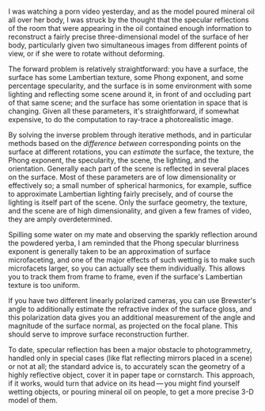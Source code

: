 I was watching a porn video yesterday, and as the model poured mineral
oil all over her body, I was struck by the thought that the specular
reflections of the room that were appearing in the oil contained
enough information to reconstruct a fairly precise three-dimensional
model of the surface of her body, particularly given two simultaneous
images from different points of view, or if she were to rotate without
deforming.

The forward problem is relatively straightforward: you have a surface,
the surface has some Lambertian texture, some Phong exponent, and some
percentage specularity, and the surface is in some environment with
some lighting and reflecting some scene around it, in front of and
occluding part of that same scene; and the surface has some
orientation in space that is changing.  Given all these parameters,
it's straightforward, if somewhat expensive, to do the computation to
ray-trace a photorealistic image.

By solving the inverse problem through iterative methods, and in
particular methods based on the *difference between* corresponding
points on the surface at different rotations, you can *estimate* the
surface, the texture, the Phong exponent, the specularity, the scene,
the lighting, and the orientation.  Generally each part of the scene
is reflected in several places on the surface.  Most of these
parameters are of low dimensionality or effectively so; a small number
of spherical harmonics, for example, suffice to approximate Lambertian
lighting fairly precisely, and of course the lighting is itself part
of the scene.  Only the surface geometry, the texture, and the scene
are of high dimensionality, and given a few frames of video, they are
amply overdetermined.

Spilling some water on my mate and observing the sparkly reflection
around the powdered yerba, I am reminded that the Phong specular
blurriness exponent is generally taken to be an approximation of
surface microfaceting, and one of the major effects of such wetting is
to make such microfacets larger, so you can actually see them
individually.  This allows you to track them from frame to frame, even
if the surface's Lambertian texture is too uniform.

If you have two different linearly polarized cameras, you can use
Brewster's angle to additionally estimate the refractive index of the
surface gloss, and this polarization data gives you an additional
measurement of the angle and magnitude of the surface normal, as
projected on the focal plane.  This should serve to improve surface
reconstruction further.

To date, specular reflection has been a major obstacle to
photogrammetry, handled only in special cases (like flat reflecting
mirrors placed in a scene) or not at all; the standard advice is, to
accurately scan the geometry of a highly reflective object, cover it
in paper tape or cornstarch.  This approach, if it works, would turn
that advice on its head — you might find yourself wetting objects, or
pouring mineral oil on people, to get a more precise 3-D model of
them.